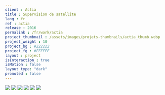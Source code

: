 ```yaml
---
client : Actia
title : Supervision de satellite
lang : fr
ref : actia
release : 2016
permalink : /fr/work/actia
project_thumbnail : /assets/images/projets-thumbnails/actia_thumb.webp
project_weight : 10
project_bg : #222222
project_fg : #FFFFFF
layout : project
isInteraction : true
isMotion : false
layout_type: "dark"
promoted : false
---
```


![](/assets/images/projets/actia-1.webp)
![](/assets/images/projets/actia-2.webp)
![](/assets/images/projets/actia-3.webp)
![](/assets/images/projets/actia-4.webp)
![](/assets/images/projets/actia-5.webp)
![](/assets/images/projets/actia-6.webp)
